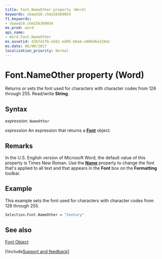 ```yaml
---
title: Font.NameOther property (Word)
keywords: vbawd10.chm156369054
f1_keywords:
- vbawd10.chm156369054
ms.prod: word
api_name:
- Word.Font.NameOther
ms.assetid: d3bfd1f6-e561-ed05-b0a6-e886d6e2264c
ms.date: 06/08/2017
localization_priority: Normal
---
```



# Font.NameOther property (Word)

Returns or sets the font used for characters with character codes from 128 through 255. Read/write  **String**.


## Syntax

_expression_. `NameOther`

 _expression_ An expression that returns a **[Font](Word.Font.md)** object.


## Remarks

In the U.S. English version of Microsoft Word, the default value of this property is Times New Roman. Use the  **[Name](Word.Font.Name.md)** property to change the font that's applied to all text and that appears in the **Font** box on the **Formatting** toolbar.


## Example

This example sets the font used for characters with character codes from 128 through 255.


```vb
Selection.Font.NameOther = "Century"
```


## See also


[Font Object](Word.Font.md)

[!include[Support and feedback](~/includes/feedback-boilerplate.md)]
